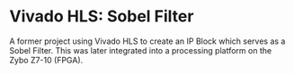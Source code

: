 # Vivado HLS: Sobel Filter
A former project using Vivado HLS to create an IP Block which serves as a Sobel Filter. This was later integrated into a processing platform on the Zybo Z7-10 (FPGA).
